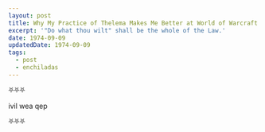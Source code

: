 ```yaml
---
layout: post
title: Why My Practice of Thelema Makes Me Better at World of Warcraft
excerpt: '"Do what thou wilt" shall be the whole of the Law.'
date: 1974-09-09
updatedDate: 1974-09-09
tags:
  - post
  - enchiladas
---
```


⛧⛧⛧

ivil wea qep

⛧⛧⛧
